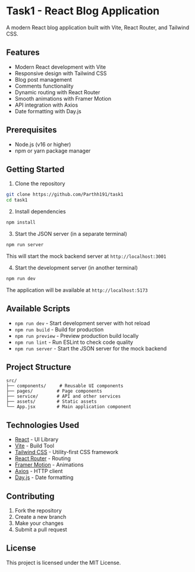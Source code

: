 # Task1 - React Blog Application

A modern React blog application built with Vite, React Router, and Tailwind CSS.

## Features

- Modern React development with Vite
- Responsive design with Tailwind CSS
- Blog post management
- Comments functionality
- Dynamic routing with React Router
- Smooth animations with Framer Motion
- API integration with Axios
- Date formatting with Day.js

## Prerequisites

- Node.js (v16 or higher)
- npm or yarn package manager

## Getting Started

1. Clone the repository
```bash
git clone https://github.com/Parthh191/task1
cd task1
```

2. Install dependencies
```bash
npm install
```

3. Start the JSON server (in a separate terminal)
```bash
npm run server
```
This will start the mock backend server at `http://localhost:3001`

4. Start the development server (in another terminal)
```bash
npm run dev
```

The application will be available at `http://localhost:5173`

## Available Scripts

- `npm run dev` - Start development server with hot reload
- `npm run build` - Build for production
- `npm run preview` - Preview production build locally
- `npm run lint` - Run ESLint to check code quality
- `npm run server` - Start the JSON server for the mock backend

## Project Structure

```
src/
├── components/     # Reusable UI components
├── pages/         # Page components
├── service/       # API and other services
├── assets/        # Static assets
└── App.jsx        # Main application component
```

## Technologies Used

- [React](https://react.dev/) - UI Library
- [Vite](https://vitejs.dev/) - Build Tool
- [Tailwind CSS](https://tailwindcss.com/) - Utility-first CSS framework
- [React Router](https://reactrouter.com/) - Routing
- [Framer Motion](https://www.framer.com/motion/) - Animations
- [Axios](https://axios-http.com/) - HTTP client
- [Day.js](https://day.js.org/) - Date formatting

## Contributing

1. Fork the repository
2. Create a new branch
3. Make your changes
4. Submit a pull request

## License

This project is licensed under the MIT License.
